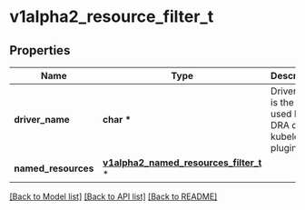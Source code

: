 # v1alpha2_resource_filter_t

## Properties
Name | Type | Description | Notes
------------ | ------------- | ------------- | -------------
**driver_name** | **char \*** | DriverName is the name used by the DRA driver kubelet plugin. | [optional] 
**named_resources** | [**v1alpha2_named_resources_filter_t**](v1alpha2_named_resources_filter.md) \* |  | [optional] 

[[Back to Model list]](../README.md#documentation-for-models) [[Back to API list]](../README.md#documentation-for-api-endpoints) [[Back to README]](../README.md)


